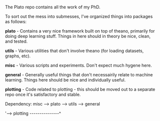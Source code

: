 The Plato repo contains all the work of my PhD.

To sort out the mess into submesses, I've organized things into packages as follows:

**plato** - Contains a very nice framework built on top of theano, primarily for doing deep learning stuff.  Things in here should in theory be nice, clean, and tested.

**utils** - Various utilities that don't involve theano (for loading datasets, graphs, etc).

**misc** - Various scripts and experiments.  Don't expect much hygene here.

**general** - Generally useful things that don't necessairily relate to machine learning.  Things here should be nice and individually useful.

**plotting** - Code related to plotting - this should be moved out to a separate repo once it's satisfactory and stable.

Dependency:
misc --> plato --> utils --> general

  '--> plotting ---------------^
